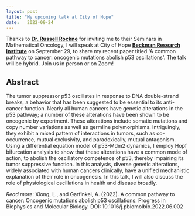 ```yaml
---
layout: post
title: "My upcoming talk at City of Hope"
date:   2022-09-24 
---
```


Thanks to [**Dr. Russell Rockne**](https://www.cityofhope.org/people/rockne-russell) for inviting me to their Seminars in Mathematical Oncology, I will speak at City of Hope [**Beckman Research Institute**](https://www.cityofhope.org/research/beckman-research-institute/computational-and-quantitative-medicine/mathematical-oncology/mathematical-oncology-seminars) on September 29, to share my recent paper titled 'A common pathway to cancer: oncogenic mutations abolish p53 oscillations'. The talk will be hybrid. Join us in person or on Zoom!

## Abstract

The tumor suppressor p53 oscillates in response to DNA double-strand breaks, a behavior that has been suggested to be essential to its anti-cancer function. Nearly all human cancers have genetic alterations in the p53 pathway; a number of these alterations have been shown to be oncogenic by experiment. These alterations include somatic mutations and copy number variations as well as germline polymorphisms. Intriguingly, they exhibit a mixed pattern of interactions in tumors, such as co-occurrence, mutual exclusivity, and paradoxically, mutual antagonism. Using a differential equation model of p53-Mdm2 dynamics, I employ Hopf bifurcation analysis to show that these alterations have a common mode of action, to abolish the oscillatory competence of p53, thereby impairing its tumor suppressive function. In this analysis, diverse genetic alterations, widely associated with human cancers clinically, have a unified mechanistic explanation of their role in oncogenesis. In this talk, I will also discuss the role of physiological oscillations in health and disease broadly.

*Read more*: Xiong, L., and Garfinkel, A. (2022). A common pathway to cancer: Oncogenic mutations abolish p53 oscillations. Progress in Biophysics and Molecular Biology. DOI: 10.1016/j.pbiomolbio.2022.06.002